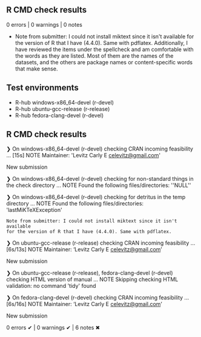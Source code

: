 ## R CMD check results

0 errors | 0 warnings | 0 notes

* Note from submitter: I could not install miktext since it isn't available 
for the version of R that I have (4.4.0). Same with pdflatex. Additionally, I 
have reviewed the items under the spellcheck and am comfortable with the words
as they are listed. Most of them are the names of the datasets, and the others
are package names or content-specific words that make sense.

## Test environments
- R-hub windows-x86_64-devel (r-devel)
- R-hub ubuntu-gcc-release (r-release)
- R-hub fedora-clang-devel (r-devel)

## R CMD check results
❯ On windows-x86_64-devel (r-devel)
  checking CRAN incoming feasibility ... [15s] NOTE
  Maintainer: 'Levitz Carly E <celevitz@gmail.com>'
  
  New submission

❯ On windows-x86_64-devel (r-devel)
  checking for non-standard things in the check directory ... NOTE
  Found the following files/directories:
    ''NULL''

❯ On windows-x86_64-devel (r-devel)
  checking for detritus in the temp directory ... NOTE
  Found the following files/directories:
    'lastMiKTeXException'
    
    Note from submitter: I could not install miktext since it isn't available 
    for the version of R that I have (4.4.0). Same with pdflatex.

❯ On ubuntu-gcc-release (r-release)
  checking CRAN incoming feasibility ... [6s/13s] NOTE
  Maintainer: ‘Levitz Carly E <celevitz@gmail.com>’
  
  New submission

❯ On ubuntu-gcc-release (r-release), fedora-clang-devel (r-devel)
  checking HTML version of manual ... NOTE
  Skipping checking HTML validation: no command 'tidy' found

❯ On fedora-clang-devel (r-devel)
  checking CRAN incoming feasibility ... [6s/16s] NOTE
  Maintainer: ‘Levitz Carly E <celevitz@gmail.com>’
  
  New submission

0 errors ✔ | 0 warnings ✔ | 6 notes ✖
